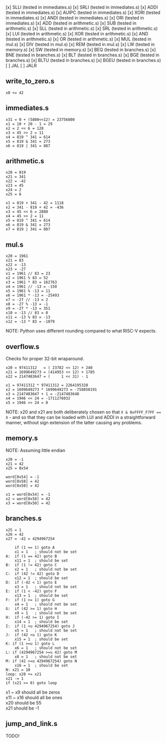[x] SLLI (tested in immediates.s)
[x] SRLI (tested in immediates.s)
[x] ADDI (tested in immediates.s)
[x] AUIPC (tested in immediates.s)
[x] XORI (tested in immediates.s)
[x] ANDI (tested in immediates.s)
[x] ORI (tested in immediates.s)
[x] ADD (tested in arithmetic.s)
[x] SUB (tested in arithmetic.s)
[x] SLL (tested in arithmetic.s)
[x] SRL (tested in arithmetic.s)
[x] LUI (tested in arithmetic.s)
[x] XOR (tested in arithmetic.s)
[x] AND (tested in arithmetic.s)
[x] OR (tested in arithmetic.s)
[x] MUL (tested in mul.s)
[x] DIV (tested in mul.s)
[x] REM (tested in mul.s)
[x] LW (tested in memory.s)
[x] SW (tested in memory.s)
[x] BEQ (tested in branches.s)
[x] BNE (tested in branches.s)
[x] BLT (tested in branches.s)
[x] BGE (tested in branches.s)
[x] BLTU (tested in branches.s)
[x] BGEU (tested in branches.s)
[ ] JAL
[ ] JALR

## write_to_zero.s

```
x0 <= 42
```


## immediates.s

```
x31 = 0 + (5800<<12) = 23756800
x1 = 10 + 20 - 1 = 29
x2 = 2 << 6 = 128
x3 = 45 >> 2 = 11
x4 = 819 ^ 341 = 614
x5 = 819 & 341 = 273
x6 = 819 | 341 = 887
```

## arithmetic.s

```
x20 = 819
x21 = 341
x22 = -42
x23 = 45
x24 = 2
x25 = 6

x1 = 819 + 341 - 42 = 1118
x2 = 341 - 819 + 42 = -436
x3 = 45 << 6 = 2880
x4 = 45 >> 2 = 11
x5 = 819 ^ 341 = 614
x6 = 819 & 341 = 273
x7 = 819 | 341 = 887
```

## mul.s

```
x20 = 1961
x21 = 83
x22 = -13
x23 = -27
x1 = 1961 // 83 = 23
x2 = 1961 % 83 = 52
x3 = 1961 * 83 = 162763
x4 = 1961 // -13 = -150
x5 = 1961 % -13 = 11
x6 = 1961 * -13 = -25493
x7 = -27 // -13 = 2
x8 = -27 % -13 = -1
x9 = -27 * -13 = 351
x10 = -13 // 83 = 0
x11 = -13 % 83 = -13
x12 = -13 * 83 = -1079
```

NOTE: Python uses different rounding compared to what RISC-V expects.


## overflow.s

Checks for proper 32-bit wraparound.

```
x20 = 97411312   = ( 23782 << 12) + 240
x21 = 1699649273 = (414953 << 12) + 1785
x22 = 2147483647 = (     1 << 31) - 1

x1 = 97411312 * 97411312 = 2264195328
x2 = 1699649273 * 1699649273 = -758858191
x3 = 2147483647 + 1 = -2147483648
x4 = 1946 << 24 = -1711276032
x5 = 1946 >> 24 = 0
```

NOTE: x20 and x21 are both deliberately chosen so that `X & 0xFFFF_F7FF == X` -
and so that they can be loaded with LUI and ADDI in a straightforward manner,
without sign extension of the latter causing any problems.

## memory.s

NOTE: Assuming little endian

```
x20 = -1
x21 = 42
x25 = 0x54

word[0x54] = -1
word[0x58] = 42
word[0x50] = 42

x1 = word[0x54] = -1
x2 = word[0x58] = 42
x3 = word[0x50] = 42
```

## branches.s

```
x25 = 1
x26 = 42
x27 = -42 = 4294967254

    if (1 == 1) goto A
    x1 = 1   ; should not be set
A:  if (1 == 42) goto B
    x11 = 1  ; should be set
B:  if (1 != 42) goto C
    x2 = 1   ; should not be set
C:  if (42 != 42) goto D
    x12 = 1  ; should be set
D:  if (-42 < 1) goto E
    x3 = 1   ; should not be set
E:  if (1 < -42) goto F
    x13 = 1  ; should be set
F:  if (1 >= 1) goto G
    x4 = 1   ; should not be set
G:  if (42 >= 1) goto H
    x9 = 1   ; should not be set
H:  if (-42 >= 1) goto I
    x14 = 1  ; should be set
I:  if (1 <u 4294967254) goto J
    x5 = 1   ; should not be set
J:  if (42 <u 1) goto K
    x15 = 1  ; should be set
K: if (1 >=u 1) goto L
    x6 = 1   ; should not be set
L: if (4294967254 >=u 42) goto M
    x8 = 1   ; should not be set
M: if (42 >=u 4294967254) goto N
    x16 = 1  ; should be set
N: x21 = 10
loop: x20 += x21
x21 -= 1
if (x21 >= 0) goto loop
```

x1 ~ x9 should all be zeros  
x11 ~ x16 should all be ones  
x20 should be 55  
x21 should be -1

## jump_and_link.s

TODO!
